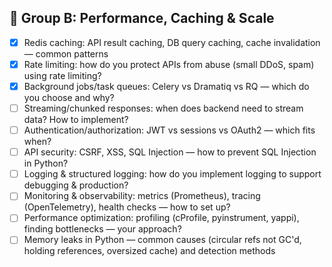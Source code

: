 ## 🚀 Group B: Performance, Caching & Scale

- [x] Redis caching: API result caching, DB query caching, cache invalidation — common patterns
- [x] Rate limiting: how do you protect APIs from abuse (small DDoS, spam) using rate limiting?
- [x] Background jobs/task queues: Celery vs Dramatiq vs RQ — which do you choose and why?
- [ ] Streaming/chunked responses: when does backend need to stream data? How to implement?
- [ ] Authentication/authorization: JWT vs sessions vs OAuth2 — which fits when?
- [ ] API security: CSRF, XSS, SQL Injection — how to prevent SQL Injection in Python?
- [ ] Logging & structured logging: how do you implement logging to support debugging & production?
- [ ] Monitoring & observability: metrics (Prometheus), tracing (OpenTelemetry), health checks — how to set up?
- [ ] Performance optimization: profiling (cProfile, pyinstrument, yappi), finding bottlenecks — your approach?
- [ ] Memory leaks in Python — common causes (circular refs not GC'd, holding references, oversized cache) and detection methods
